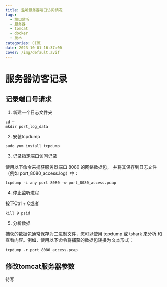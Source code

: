 ```yaml
---
title: 监听服务器端口访问情况
tags:
  - 端口监听
  - 服务器
  - tomcat
  - docker
  - 技术
categories: CI流
date: 2023-10-01 16:37:00
cover: /img/default.avif
---
```

# 服务器访客记录

## 记录端口号请求

1. 新建一个日志文件夹

```shell
cd ~
mkdir port_log_data
```

2. 安装tcpdump

```shell
sudo yum install tcpdump
```

3. 记录指定端口访问记录

使用以下命令来捕获服务器端口 8080 的网络数据包，
并将其保存到日志文件（例如 port_8080_access.log）中：

```shell
tcpdump -i any port 8080 -w port_8080_access.pcap
```

4. 停止监听进程

按下Ctrl + C或者

```shell
kill 9 psid
```
5. 分析数据

捕获的数据包通常保存为二进制文件，您可以使用 tcpdump 或 tshark 来分析
和查看内容。例如，使用以下命令将捕获的数据包转换为文本形式：

```shell
tcpdump -r port_8080_access.pcap
```

## 修改tomcat服务器参数

待写
